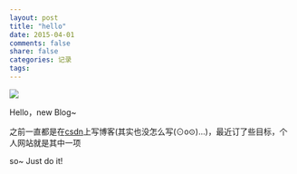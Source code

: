 ```yaml
---
layout: post
title: "hello"
date: 2015-04-01
comments: false
share: false
categories: 记录
tags:
---
```

![](http://7xiew0.com1.z0.glb.clouddn.com/2015-04-01-hello_just_do_it.jpg)

Hello，new Blog~

之前一直都是在[csdn](http://blog.csdn.net/VictorMoKai)上写博客(其实也没怎么写(⊙o⊙)…)，最近订了些目标，个人网站就是其中一项

so~ Just do it!


<!--more-->


